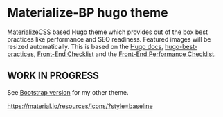 # Materialize-BP hugo theme

[MaterializeCSS](https://materializecss.com/) based Hugo theme which provides out of the box best practices like performance and SEO readiness. Featured images will be resized automatically. This is based on the [Hugo docs](https://gohugo.io/templates/homepage/), [hugo-best-practices](https://github.com/spech66/hugo-best-practices), [Front-End Checklist](https://github.com/thedaviddias/Front-End-Checklist) and the [Front-End Performance Checklist](https://github.com/thedaviddias/Front-End-Performance-Checklist).

## WORK IN PROGRESS

See [Bootstrap version](https://github.com/spech66/bootstrap-bp-hugo-theme) for my other theme.




https://material.io/resources/icons/?style=baseline
